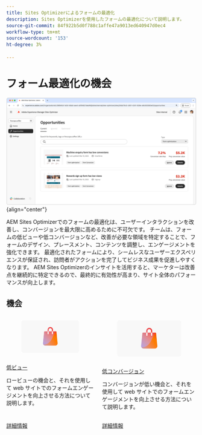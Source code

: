 ```yaml
---
title: Sites Optimizerによるフォームの最適化
description: Sites Optimizerを使用したフォームの最適化について説明します。
source-git-commit: 84f922b5d0f788c1affe47a9013ed640947d0ec4
workflow-type: tm+mt
source-wordcount: '153'
ht-degree: 3%

---
```



# フォーム最適化の機会

![ フォーム最適化の機会 ](./assets/form-optimization/hero.png){align="center"}

AEM Sites Optimizerでのフォームの最適化は、ユーザーインタラクションを改善し、コンバージョンを最大限に高めるために不可欠です。 チームは、フォームの低ビューや低コンバージョンなど、改善が必要な領域を特定することで、フォームのデザイン、プレースメント、コンテンツを調整し、エンゲージメントを強化できます。 最適化されたフォームにより、シームレスなユーザーエクスペリエンスが保証され、訪問者がアクションを完了してビジネス成果を促進しやすくなります。 AEM Sites Optimizerのインサイトを活用すると、マーケターは改善点を継続的に特定できるので、最終的に有効性が高まり、サイト全体のパフォーマンスが向上します。

## 機会

<!-- CARDS
 
* ../documentation/opportunities/low-views.md
  {title=Low views}
  {image=../assets/common/card-bag.png}
* ../documentation/opportunities/low-conversions.md
  {title=Low conversions}
  {image=../assets/common/card-bag.png}

--->
<!-- START CARDS HTML - DO NOT MODIFY BY HAND -->
<div class="columns">
    <div class="column is-half-tablet is-half-desktop is-one-third-widescreen" aria-label="Low views">
        <div class="card" style="height: 100%; display: flex; flex-direction: column; height: 100%;">
            <div class="card-image">
                <figure class="image x-is-16by9">
                    <a href="../documentation/opportunities/low-views.md" title="低ビュー" target="_blank" rel="referrer">
                        <img class="is-bordered-r-small" src="../assets/common/card-bag.png" alt="低ビュー"
                             style="width: 100%; aspect-ratio: 16 / 9; object-fit: cover; overflow: hidden; display: block; margin: auto;">
                    </a>
                </figure>
            </div>
            <div class="card-content is-padded-small" style="display: flex; flex-direction: column; flex-grow: 1; justify-content: space-between;">
                <div class="top-card-content">
                    <p class="headline is-size-6 has-text-weight-bold">
                        <a href="../documentation/opportunities/low-views.md" target="_blank" rel="referrer" title="低ビュー"> 低ビュー </a>
                    </p>
                    <p class="is-size-6">ロービューの機会と、それを使用して web サイトでのフォームエンゲージメントを向上させる方法について説明します。</p>
                </div>
                <a href="../documentation/opportunities/low-views.md" target="_blank" rel="referrer" class="spectrum-Button spectrum-Button--outline spectrum-Button--primary spectrum-Button--sizeM" style="align-self: flex-start; margin-top: 1rem;">
                    <span class="spectrum-Button-label has-no-wrap has-text-weight-bold">詳細情報</span>
                </a>
            </div>
        </div>
    </div>
    <div class="column is-half-tablet is-half-desktop is-one-third-widescreen" aria-label="Low conversions">
        <div class="card" style="height: 100%; display: flex; flex-direction: column; height: 100%;">
            <div class="card-image">
                <figure class="image x-is-16by9">
                    <a href="../documentation/opportunities/low-conversions.md" title="低コンバージョン" target="_blank" rel="referrer">
                        <img class="is-bordered-r-small" src="../assets/common/card-bag.png" alt="低コンバージョン"
                             style="width: 100%; aspect-ratio: 16 / 9; object-fit: cover; overflow: hidden; display: block; margin: auto;">
                    </a>
                </figure>
            </div>
            <div class="card-content is-padded-small" style="display: flex; flex-direction: column; flex-grow: 1; justify-content: space-between;">
                <div class="top-card-content">
                    <p class="headline is-size-6 has-text-weight-bold">
                        <a href="../documentation/opportunities/low-conversions.md" target="_blank" rel="referrer" title="低コンバージョン"> 低コンバージョン </a>
                    </p>
                    <p class="is-size-6">コンバージョンが低い機会と、それを使用して web サイトでのフォームエンゲージメントを向上させる方法について説明します。</p>
                </div>
                <a href="../documentation/opportunities/low-conversions.md" target="_blank" rel="referrer" class="spectrum-Button spectrum-Button--outline spectrum-Button--primary spectrum-Button--sizeM" style="align-self: flex-start; margin-top: 1rem;">
                    <span class="spectrum-Button-label has-no-wrap has-text-weight-bold">詳細情報</span>
                </a>
            </div>
        </div>
    </div>
</div>
<!-- END CARDS HTML - DO NOT MODIFY BY HAND -->
